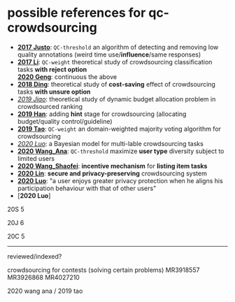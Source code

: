 # possible references for qc-crowdsourcing
- [**2017 Justo**](2017Justo_Chapter_MeasuringTheQualityOfAnnotatio.pdf): `QC-threshold` an algorithm of detecting and removing low quality annotations (weird time use/**influence**/same responses)
- [**2017 Li**](2017Li_Multi-Object_Classification_via_Crowdsourcing_With_a_Reject_Option.pdf): `QC-weight` theoretical study of crowdsourcing classification tasks **with reject option**  
  [**2020 Geng**](2020Geng_Prospect_Theory_Based_Crowdsourcing_for_Classification_in_the_Presence_of_Spammers.pdf): continuous the above
- [**2018 Ding**](2018Ding-Zhou_Article_CrowdsourcingWithUnsureOption.pdf): theoretical study of **cost-saving** effect of crowdsourcing tasks **with unsure option**  
- [*2019 Jiao*](2019Jiao_thesis.pdf): theoretical study of dynamic budget allocation problem in crowdsourced ranking
- [**2019 Han**](2019Han_Article_MillionaireAHint-guidedApproac.pdf): adding **hint** stage for crowdsourcing (allocating budget/quality control/guideline)
- [**2019 Tao**](2019Tao_Domain-Weighted_Majority_Voting_for_Crowdsourcing.pdf): `QC-weight` an domain-weighted majority voting algorithm for crowdsourcing
- [*2020 Luo*](2020Luo_thesis.pdf): a Bayesian model for multi-lable crowdsourcing tasks
- [**2020 Wang_Ana**](2020Wang_Article_MaximizingUserTypeDiversityFor.pdf): `QC-threshold` maximize **user type** diversity subject to limited users
- [**2020 Wang_Shaofei**](2020Wang_Incentuive-Mechanism-For-The-Listing-Item-Task-In-Crowdsourcing.pdf): **incentive mechanism** for **listing item tasks**
- [**2020 Lin**](2020Lin_Article_SecBCSASecureAndPrivacy-preser.pdf): **secure and privacy-preserving** crowdsourcing system
- [**2020 Luo**](2020Luo_ADifferentialPrivacyMechanismthatAccountsforNetworkEffectsforCrowdsourcingSystems.pdf): "a user enjoys greater privacy protection when he aligns his participation behaviour with that of other users"
- [**2020 Luo**]

20S 5

20J 6

20C 5

---
reviewed/indexed?

crowdsourcing for contests (solving  certain problems) MR3918557 MR3926868 MR4027210

2020 wang ana / 2019 tao
